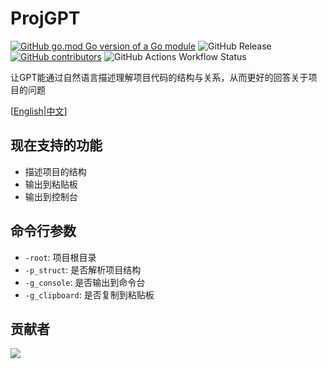 # ProjGPT
[![GitHub go.mod Go version of a Go module](https://img.shields.io/github/go-mod/go-version/murInJ/ProjGPT.svg)](https://github.com/murInJ/ProjGPT)
![GitHub Release](https://img.shields.io/github/v/release/murInJ/ProjGPT)
[![GitHub contributors](https://img.shields.io/github/contributors/MurInJ/ProjGPT.svg)](https://GitHub.com/MurInJ/ProjGPT/graphs/contributors/)
![GitHub Actions Workflow Status](https://img.shields.io/github/actions/workflow/status/murInJ/ProjGPT/go.yml)

让GPT能通过自然语言描述理解项目代码的结构与关系，从而更好的回答关于项目的问题

[[English](https://github.com/murInJ/ProjGPT/tree/main)|[中文](https://github.com/murInJ/ProjGPT/blob/main/docs/README_CN.md)]
## 现在支持的功能
- 描述项目的结构
- 输出到粘贴板
- 输出到控制台

## 命令行参数
- `-root`: 项目根目录
- `-p_struct`: 是否解析项目结构
- `-g_console`: 是否输出到命令台
- `-g_clipboard`: 是否复制到粘贴板

## 贡献者
<a href="https://github.com/MurInj/ProjGPT/graphs/contributors">
  <img src="https://contrib.rocks/image?repo=MurInj/ProjGPT" />
</a>